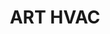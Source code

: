 ---
image: /assets/Manjula.jpeg
title: ART HVAC
summary: ART HVAC

phone: (609) 903-9872

rank: 1
---